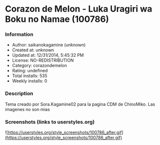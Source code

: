 # Corazon de Melon - Luka Uragiri wa Boku no Namae (100786)

### Information
- Author: saikanokagamine (unknown)
- Created at: unknown
- Updated at: 12/31/2014, 5:45:32 PM
- License: NO-REDISTRIBUTION
- Category: corazondemelon
- Rating: undefined
- Total installs: 535
- Weekly installs: 0


### Description
Tema creado por Sora.Kagamine02 para la pagina CDM de ChinoMiko. Las imagenes no son mias


### Screenshots (links to userstyles.org)
![https://userstyles.org/style_screenshots/100786_after.gif](https://userstyles.org/style_screenshots/100786_after.gif)


